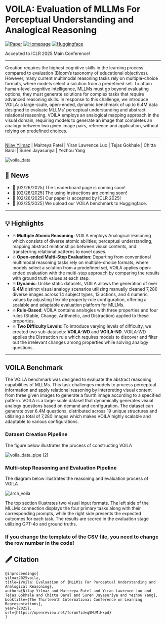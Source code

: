 # VOILA: Evaluation of MLLMs For Perceptual Understanding and Analogical Reasoning

[![Paper](https://img.shields.io/badge/Paper-Available-blue)]() 
[![Homepage](https://img.shields.io/badge/Homepage-Visit-green)]() 
[![Huggingface](https://img.shields.io/badge/Huggingface-Model-orange)](https://huggingface.co/datasets/nlylmz/VOILA)

Accepted to ICLR 2025 Main Conference!  

---

Creation requires the highest cognitive skills in the learning process compared to evaluation (Bloom’s taxonomy of educational objectives). However, many current multimodal reasoning tasks rely on multiple-choice formats, where models select a solution from a predefined set. To attain human-level cognitive intelligence, MLLMs must go beyond evaluating options; they must generate solutions for complex tasks that require advanced reasoning skills. In response to this challenge, we introduce VOILA: a large-scale, open-ended, dynamic benchmark of up to 6.4M data designed to evaluate MLLMs’ perceptual understanding and abstract relational reasoning. VOILA employs an analogical mapping approach in the visual domain, requiring models to generate an image that completes an analogy between two given image pairs, reference and application, without relying on predefined choices.

---

[Nilay Yilmaz](https://www.linkedin.com/in/nilay-yilmaz/) | Maitreya Patel | Yiran Lawrence Luo | Tejas Gokhale | Chitta Baral | Suren Jayasuriya | Yezhou Yang 

![voila_data](https://github.com/user-attachments/assets/19f07148-d4d2-4340-9edd-114150aa3f9a)

## 📢 News  
- 🚀 [02/26/2025] The Leaderboard page is coming soon!
- 🚀 [02/26/2025] The using instructions are coming soon! 
- 🚀 [02/26/2025] Our paper is accepted by ICLR 2025!  
- 🚀 [02/25/2025] We upload our VOILA benchmark to Huggingface.  

---

## 💡 Highlights  
- 🔥 **Multiple Atomic Reasoning**: VOILA employs Analogical reasoning which consists of diverse atomic abilities; perceptual understanding, mapping abstract relationships between visual contents, and transferring relational patterns to novel cases.
- 🔥 **Open-ended Multi-Step Evaluation**: Departing from conventional multimodal reasoning tasks rely on multiple-choice formats, where models select a solution from a predefined set, VOILA applies open-ended evaluation with the multi-step approach by comparing the results with ground truth values at each step.
- 🔥 **Dynamic**: Unlike static datasets, VOILA allows the generation of over **6.4M** distinct visual analogy scenarios utilizing manually cleaned 7,280 diverse images across 14 subject types, 13 actions, and 4 numeric values by adjusting flexible property-rule configuration, offering a scalable and adaptable evaluation platform for MLLMs.
- 🔥 **Rule-Based**: VOILA contains analogies with three properties and four rules (Stable, Change, Arithmetic, and Distraction) applied to these properties.
- 🔥 **Two Difficulty Levels**: To introduce varying levels of difficulty, we created two sub-datasets: **VOILA-WD** and **VOILA-ND**. VOILA-WD applies the Distraction rule which requires models to discover and filter out the irrelevant changes among properties while solving analogy questions.
---

##  VOILA Benchmark  

The VOILA benchmark was designed to evaluate the abstract reasoning capabilities of MLLMs. This task challenges models to process perceptual information and apply relational reasoning by interpreting visual content from three given images to generate a fourth image according to a specified pattern. VOILA is a large-scale dataset that dynamically generates visual analogy questions based on demand and configuration. The dataset can generate over 6.4M questions, distributed across 19 unique structures and utilizing a total of 7,280 images which makes VOILA highly scalable and adaptable to various configurations.

### Dataset Creation Pipeline

The figure below illustrates the process of constructing VOILA

![voila_data_pipe (2)](https://github.com/user-attachments/assets/cbe21812-4173-4bb6-a132-a4f05e86790f)


### Multi-step Reasoning and Evaluation Pipeline 

The diagram below illustrates the reasoning and evaluation process of VOILA

![arch_voila](https://github.com/user-attachments/assets/23b13e8b-e330-4d14-bb37-29c80b45f5ce)

The top section illustrates two visual input formats. The left side of the MLLMs connection displays the four primary tasks along with their corresponding prompts, while the right side presents the expected outcomes for each task. The results are scored in the evaluation stage utilizing GPT-4o and ground truths.

### If you change the template of the CSV file, you need to change the row number in the code!

## 🖋️ Citation  

```
@inproceedings{
yilmaz2025voila,
title={Voila: Evaluation of {MLLM}s For Perceptual Understanding and Analogical Reasoning},
author={Nilay Yilmaz and Maitreya Patel and Yiran Lawrence Luo and Tejas Gokhale and Chitta Baral and Suren Jayasuriya and Yezhou Yang},
booktitle={The Thirteenth International Conference on Learning Representations},
year={2025},
url={https://openreview.net/forum?id=q5MUMlHxpd}
}
```

